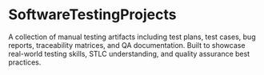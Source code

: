 # SoftwareTestingProjects
A collection of manual testing artifacts including test plans, test cases, bug reports, traceability matrices, and QA documentation. Built to showcase real-world testing skills, STLC understanding, and quality assurance best practices.
